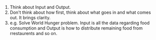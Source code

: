 1. Think about Input and Output.
2. Don't think about how first, think about what goes in and what comes out. It brings clarity.
3. e.g. Solve World Hunger problem. Input is all the data regarding food consumption and Output is how to distribute remaining food from rrestaurents and so on.